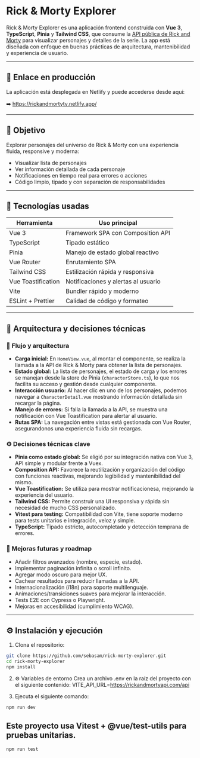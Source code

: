 # Rick & Morty Explorer

Rick & Morty Explorer es una aplicación frontend construida con **Vue 3**, **TypeScript**, **Pinia** y **Tailwind CSS**, que consume la [API pública de Rick and Morty](https://rickandmortyapi.com/) para visualizar personajes y detalles de la serie. La app está diseñada con enfoque en buenas prácticas de arquitectura, mantenibilidad y experiencia de usuario.

---

## 🔗 Enlace en producción
La aplicación está desplegada en Netlify y puede accederse desde aquí:

➡️ https://rickandmortytv.netlify.app/

---

## 🎯 Objetivo

Explorar personajes del universo de Rick & Morty con una experiencia fluida, responsive y moderna:

- Visualizar lista de personajes
- Ver información detallada de cada personaje
- Notificaciones en tiempo real para errores o acciones
- Código limpio, tipado y con separación de responsabilidades

---

## 🚀 Tecnologías usadas

| Herramienta        | Uso principal                          |
|--------------------|----------------------------------------|
| Vue 3              | Framework SPA con Composition API      |
| TypeScript         | Tipado estático                        |
| Pinia              | Manejo de estado global reactivo       |
| Vue Router         | Enrutamiento SPA                       |
| Tailwind CSS       | Estilización rápida y responsiva       |
| Vue Toastification | Notificaciones y alertas al usuario    |
| Vite               | Bundler rápido y moderno               |
| ESLint + Prettier  | Calidad de código y formateo           |

---

## 🧠 Arquitectura y decisiones técnicas

### 🔄 Flujo y arquitectura

- **Carga inicial:** En `HomeView.vue`, al montar el componente, se realiza la llamada a la API de Rick & Morty para obtener la lista de personajes.
- **Estado global:** La lista de personajes, el estado de carga y los errores se manejan desde la store de Pinia (`characterStore.ts`), lo que nos facilita su acceso y gestión desde cualquier componente.
- **Interacción usuario:** Al hacer clic en uno de los personajes, podemos navegar a `CharacterDetail.vue` mostrando información detallada sin recargar la página.
- **Manejo de errores:** Si falla la llamada a la API, se muestra una notificación con Vue Toastification para alertar al usuario.
- **Rutas SPA:** La navegación entre vistas está gestionada con Vue Router, asegurandonos una experiencia fluida sin recargas.

### ⚙️ Decisiones técnicas clave

- **Pinia como estado global:** Se eligió por su integración nativa con Vue 3, API simple y modular frente a Vuex.
- **Composition API:** Favorece la reutilización y organización del código con funciones reactivas, mejorando legibilidad y mantenibilidad del mismo.
- **Vue Toastification:** Se utiliza para mostrar notificacionesa, mejorando la experiencia del usuario.
- **Tailwind CSS:** Permite construir una UI responsiva y rápida sin necesidad de mucho CSS personalizado.
- **Vitest para testing:** Compatibilidad con Vite, tiene soporte moderno para tests unitarios e integración, veloz y simple.
- **TypeScript:** Tipado estricto, autocompletado y detección temprana de errores.

### 🚧 Mejoras futuras y roadmap

- Añadir filtros avanzados (nombre, especie, estado).
- Implementar paginación infinita o scroll infinito.
- Agregar modo oscuro para mejor UX.
- Cachear resultados para reducir llamadas a la API.
- Internacionalización (i18n) para soporte multilenguaje.
- Animaciones/transiciones suaves para mejorar la interacción.
- Tests E2E con Cypress o Playwright.
- Mejoras en accesibilidad (cumplimiento WCAG).

---

## ⚙️ Instalación y ejecución

1. Clona el repositorio:

```bash
git clone https://github.com/sebasam/rick-morty-explorer.git
cd rick-morty-explorer
npm install
```
2. ⚙️ Variables de entorno
Crea un archivo .env en la raíz del proyecto con el siguiente contenido:
VITE_API_URL=https://rickandmortyapi.com/api

3. Ejecuta el siguiente comando:

```bash
npm run dev
```

## Este proyecto usa Vitest + @vue/test-utils para pruebas unitarias.

```bash
npm run test
```
